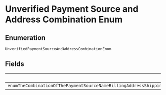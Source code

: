
# Unverified Payment Source and Address Combination Enum

## Enumeration

`UnverifiedPaymentSourceAndAddressCombinationEnum`

## Fields

| Name |
|  --- |
| `enumTheCombinationOfThePaymentSourceNameBillingAddressShippingNameAndShippingAddressCouldNotBeVerifiedPleaseCorrectThisInformationAndTryAgainByCreatingANewOrder` |

